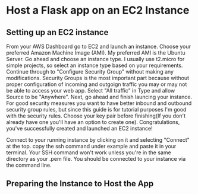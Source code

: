 # Host a Flask app on an EC2 Instance
## Setting up an EC2 instance

From your AWS Dashboard go to EC2 and launch an instance. Choose your preferred Amazon Machine Image (AMI). My preferred AMI is the Ubuntu Server. Go ahead and choose an instance type. I usually use t2.micro for simple projects, so select an instance type based on your requirements. Continue through to "Configure Security Group" without making any modifications. Security Groups is the most important part because without proper configuration of incoming and outgoign traffic you may or may not be able to access your web app. Select "All traffic" in Type and allow Source to be "Anywhere". Next, go ahead and finish launcing your instance. For good security measures you want to have better inbound and outbound security group rules, but since this guide is for tutorial purposes I'm good with the security rules. Choose your key pair before finishing(If you don't already have one you'll have an option to create one). Congratulations, you've successfully created and launched an EC2 instance!

Connect to your running instance by clicking on it and selecting "Connect" at the top. copy the ssh command under example and paste it in your terminal. Your SSH command won't work unless you're in the same directory as your .pem file. You should be connected to your instance via the command line.


## Preparing the Instance to Host the App

